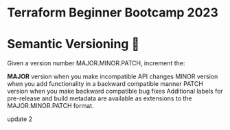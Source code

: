 # Terraform Beginner Bootcamp 2023

# Semantic Versioning :mage:

Given a version number MAJOR.MINOR.PATCH, increment the:

**MAJOR** version when you make incompatible API changes
MINOR version when you add functionality in a backward compatible manner
PATCH version when you make backward compatible bug fixes
Additional labels for pre-release and build metadata are available as extensions to the MAJOR.MINOR.PATCH format.

update 2
